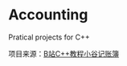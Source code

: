 # Accounting
Pratical projects for C++

项目来源：[B站C++教程小谷记账簿](https://www.bilibili.com/video/BV1eL41187JS/?spm_id_from=333.1007.top_right_bar_window_custom_collection.content.click&vd_source=de6cc0aea830278d7565e63f8c9f8d5d)
